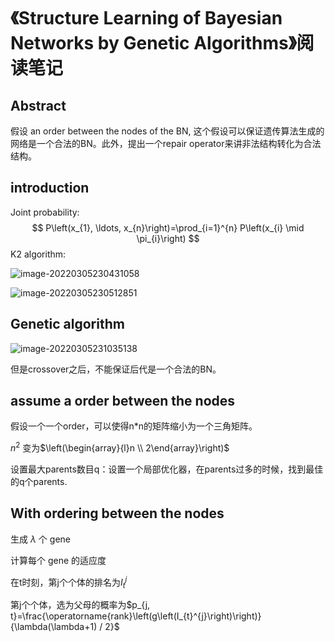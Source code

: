 # 《Structure Learning of Bayesian Networks by Genetic Algorithms》阅读笔记

## Abstract

假设 an order between the nodes of the BN, 这个假设可以保证遗传算法生成的网络是一个合法的BN。此外，提出一个repair operator来讲非法结构转化为合法结构。

## introduction 

Joint probability: 
$$
P\left(x_{1}, \ldots, x_{n}\right)=\prod_{i=1}^{n} P\left(x_{i} \mid \pi_{i}\right)
$$
K2 algorithm: 

![image-20220305230431058](%E3%80%8AStructure%20Learning%20of%20Bayesian%20Networks%20by%20Genetic%20Algorithms%E3%80%8B%E9%98%85%E8%AF%BB%E7%AC%94%E8%AE%B0.assets/image-20220305230431058.png)

![image-20220305230512851](%E3%80%8AStructure%20Learning%20of%20Bayesian%20Networks%20by%20Genetic%20Algorithms%E3%80%8B%E9%98%85%E8%AF%BB%E7%AC%94%E8%AE%B0.assets/image-20220305230512851.png)

## Genetic algorithm 

![image-20220305231035138](%E3%80%8AStructure%20Learning%20of%20Bayesian%20Networks%20by%20Genetic%20Algorithms%E3%80%8B%E9%98%85%E8%AF%BB%E7%AC%94%E8%AE%B0.assets/image-20220305231035138.png)

但是crossover之后，不能保证后代是一个合法的BN。

## assume a order between the nodes

假设一个一个order，可以使得n*n的矩阵缩小为一个三角矩阵。

$n^2$ 变为$\left(\begin{array}{l}n \\ 2\end{array}\right)$ 

设置最大parents数目q：设置一个局部优化器，在parents过多的时候，找到最佳的q个parents. 

## With ordering between the nodes

生成 $\lambda$ 个 gene

计算每个 gene 的适应度

在t时刻，第j个个体的排名为$I_t^j$

第j个个体，选为父母的概率为$p_{j, t}=\frac{\operatorname{rank}\left(g\left(I_{t}^{j}\right)\right)}{\lambda(\lambda+1) / 2}$

